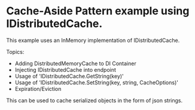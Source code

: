 # Cache-Aside Pattern example using IDistributedCache.

This example uses an InMemory implementation of IDistributedCache.

Topics:
* Adding DistributedMemoryCache to DI Container
* Injecting IDistributedCache into endpoint
* Usage of 'IDistributedCache.GetString(key)'
* Usage of 'IDistributedCache.SetString(key, string, CacheOptions)'
* Expiration/Eviction

This can be used to cache serialized objects in the form of json strings.
